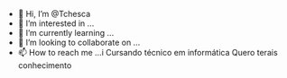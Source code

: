 - 👋 Hi, I’m @Tchesca
- 👀 I’m interested in ...
- 🌱 I’m currently learning ...
- 💞️ I’m looking to collaborate on ...
- 📫 How to reach me ...i
Cursando técnico em informática
Quero terais conhecimento

<!---
Tchesca/Tchesca is a ✨ special ✨ repository because its `README.md` (this file) appears on your GitHub profile.
You can click the Preview link to take a look at your changes.
--->
